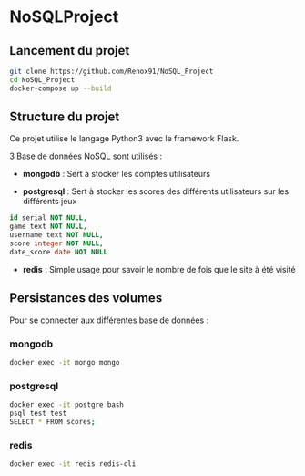 # NoSQLProject

## Lancement du projet

```bash
git clone https://github.com/Renox91/NoSQL_Project
cd NoSQL_Project
docker-compose up --build
```

## Structure du projet

Ce projet utilise le langage Python3 avec le framework Flask.

3 Base de données NoSQL sont utilisés :

- **mongodb** : Sert à stocker les comptes utilisateurs

- **postgresql** : Sert à stocker les scores des différents utilisateurs sur les différents jeux

```sql
id serial NOT NULL,
game text NOT NULL,
username text NOT NULL,
score integer NOT NULL,
date_score date NOT NULL
```

- **redis** : Simple usage pour savoir le nombre de fois que le site à été visité 

## Persistances des volumes

Pour se connecter aux différentes base de données :

### mongodb
```bash
docker exec -it mongo mongo 
```

### postgresql
```bash
docker exec -it postgre bash
psql test test
SELECT * FROM scores;
```

### redis
```bash
docker exec -it redis redis-cli
```